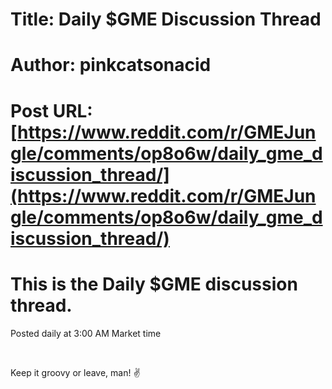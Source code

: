 # Title: Daily $GME Discussion Thread
# Author: pinkcatsonacid
# Post URL: [https://www.reddit.com/r/GMEJungle/comments/op8o6w/daily_gme_discussion_thread/](https://www.reddit.com/r/GMEJungle/comments/op8o6w/daily_gme_discussion_thread/)


# This is the Daily $GME discussion thread.

Posted daily at 3:00 AM Market time

&#x200B;

Keep it groovy or leave, man! ✌